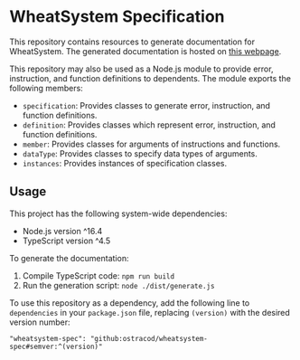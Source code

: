 
# WheatSystem Specification

This repository contains resources to generate documentation for WheatSystem. The generated documentation is hosted on [this webpage](http://www.ostracodfiles.com/wheatsystem/menu.html).

This repository may also be used as a Node.js module to provide error, instruction, and function definitions to dependents. The module exports the following members:

* `specification`: Provides classes to generate error, instruction, and function definitions.
* `definition`: Provides classes which represent error, instruction, and function definitions.
* `member`: Provides classes for arguments of instructions and functions.
* `dataType`: Provides classes to specify data types of arguments.
* `instances`: Provides instances of specification classes.

## Usage

This project has the following system-wide dependencies:

* Node.js version ^16.4
* TypeScript version ^4.5

To generate the documentation:

1. Compile TypeScript code: `npm run build`
1. Run the generation script: `node ./dist/generate.js`

To use this repository as a dependency, add the following line to `dependencies` in your `package.json` file, replacing `(version)` with the desired version number:

```
"wheatsystem-spec": "github:ostracod/wheatsystem-spec#semver:^(version)"
```


